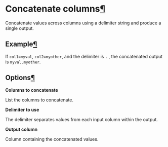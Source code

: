 Concatenate columns[¶](#concatenate-columns "Permalink to this heading")
========================================================================


Concatenate values across columns using a delimiter string and produce a single output.



Example[¶](#example "Permalink to this heading")
------------------------------------------------


If `col1=myval`, `col2=myother`, and the delimiter is `.` , the concatenated output is `myval.myother`.




Options[¶](#options "Permalink to this heading")
------------------------------------------------


**Columns to concatenate**


List the columns to concatenate.


**Delimiter to use**


The delimiter separates values from each input column within the output.


**Output column**


Column containing the concatenated values.
